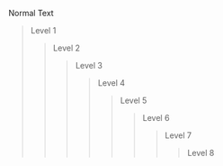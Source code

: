 Normal Text
> Level 1
> > Level 2
> > > Level 3
> > > > Level 4
> > > > > Level 5
> > > > > > Level 6
> > > > > > > Level 7
> > > > > > > > Level 8